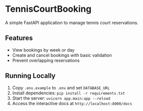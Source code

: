 # TennisCourtBooking

A simple FastAPI application to manage tennis court reservations.

## Features
- View bookings by week or day
- Create and cancel bookings with basic validation
- Prevent overlapping reservations

## Running Locally
1. Copy `.env.example` to `.env` and set `DATABASE_URL`
2. Install dependencies: `pip install -r requirements.txt`
3. Start the server: `uvicorn app.main:app --reload`
4. Access the interactive docs at `http://localhost:8000/docs`

